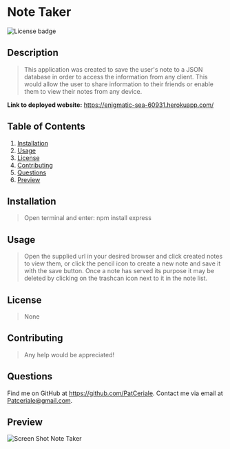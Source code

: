 # **Note Taker**

![License badge](https://img.shields.io/badge/license-None-success)

## **Description**

> This application was created to save the user's note to a JSON database in order to access the information from any client. This would allow the user to share information to their friends or enable them to view their notes from any device.

**Link to deployed website:** https://enigmatic-sea-60931.herokuapp.com/

## **Table of Contents**

1. [Installation](#installation)
1. [Usage](#usage)
1. [License](#license)
1. [Contributing](#contributing)
1. [Questions](#questions)
1. [Preview](#preview)

## **Installation**

> Open terminal and enter: npm install express

## **Usage**

> Open the supplied url in your desired browser and click created notes to view them, or click the pencil icon to create a new note and save it with the save button. Once a note has served its purpose it may be deleted by clicking on the trashcan icon next to it in the note list.

## **License**

> None

## **Contributing**

> Any help would be appreciated!

## **Questions**

Find me on GitHub at https://github.com/PatCeriale.
Contact me via email at Patceriale@gmail.com.

## **Preview**

![Screen Shot Note Taker](https://user-images.githubusercontent.com/68709356/95643450-17f6f500-0a64-11eb-9b1f-8daeb86f089b.png)
